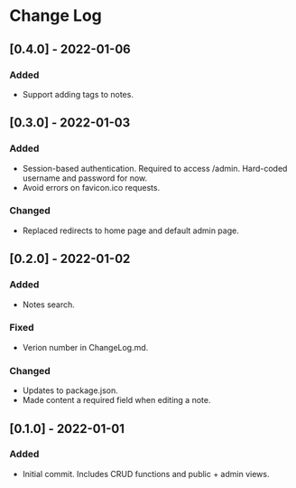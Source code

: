 # Change Log

## [0.4.0] - 2022-01-06
### Added
- Support adding tags to notes.

## [0.3.0] - 2022-01-03
### Added
- Session-based authentication. Required to access /admin. Hard-coded username and password for now.
- Avoid errors on favicon.ico requests.

### Changed
- Replaced redirects to home page and default admin page.

## [0.2.0] - 2022-01-02
### Added
- Notes search.

### Fixed
- Verion number in ChangeLog.md.

### Changed
- Updates to package.json.
- Made content a required field when editing a note.

## [0.1.0] - 2022-01-01
### Added
- Initial commit. Includes CRUD functions and public + admin views.